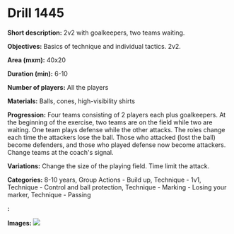 # Drill 1445

**Short description:**
2v2 with goalkeepers, two teams waiting.

**Objectives:**
Basics of technique and individual tactics. 2v2.

**Area (mxm):**
40x20

**Duration (min):**
6-10

**Number of players:**
All the players

**Materials:**
Balls, cones, high-visibility shirts

**Progression:**
Four teams consisting of 2 players each plus goalkeepers. At the beginning of the exercise, two teams are on the field while two are waiting. One team plays defense while the other attacks. The roles change each time the attackers lose the ball. Those who attacked (lost the ball) become defenders, and those who played defense now become attackers. Change teams at the coach's signal.

**Variations:**
Change the size of the playing field. Time limit the attack.

**Categories:**
8-10 years, Group Actions - Build up, Technique - 1v1, Technique - Control and ball protection, Technique - Marking - Losing your marker, Technique - Passing

**:**


**Images:**
![](https://www.coachingfutsal.com/\images\63a60d9e-d099-482c-a712-7e76b1e43533_249.png)

